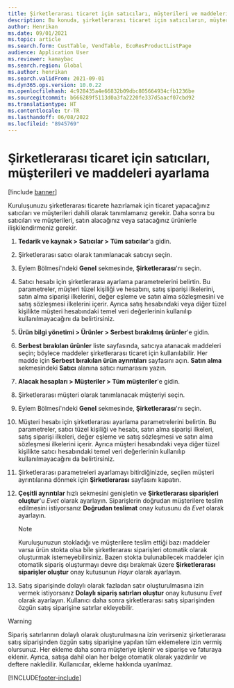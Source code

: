```yaml
---
title: Şirketlerarası ticaret için satıcıları, müşterileri ve maddeleri ayarlama
description: Bu konuda, şirketlerarası ticaret için satıcıların, müşterilerin ve maddelerin nasıl ayarlanacağı açıklanmaktadır
author: Henrikan
ms.date: 09/01/2021
ms.topic: article
ms.search.form: CustTable, VendTable, EcoResProductListPage
audience: Application User
ms.reviewer: kamaybac
ms.search.region: Global
ms.author: henrikan
ms.search.validFrom: 2021-09-01
ms.dyn365.ops.version: 10.0.22
ms.openlocfilehash: 4c928435a4e66832b09dbc805664934cfb1236be
ms.sourcegitcommit: b666289f5113d0a3fa2220fe337d5aacf07cbd92
ms.translationtype: HT
ms.contentlocale: tr-TR
ms.lasthandoff: 06/08/2022
ms.locfileid: "8945769"
---
```

# <a name="set-up-vendors-customers-and-items-for-intercompany-trade"></a>Şirketlerarası ticaret için satıcıları, müşterileri ve maddeleri ayarlama

[!include [banner](../../includes/banner.md)]

Kuruluşunuzu şirketlerarası ticarete hazırlamak için ticaret yapacağınız satıcıları ve müşterileri dahili olarak tanımlamanız gerekir. Daha sonra bu satıcıları ve müşterileri, satın alacağınız veya satacağınız ürünlerle ilişkilendirmeniz gerekir.

1. **Tedarik ve kaynak \> Satıcılar \> Tüm satıcılar**'a gidin.
1. Şirketlerarası satıcı olarak tanımlanacak satıcıyı seçin.
1. Eylem Bölmesi'ndeki **Genel** sekmesinde, **Şirketlerarası**'nı seçin.
1. Satıcı hesabı için şirketlerarası ayarlama parametrelerini belirtin. Bu parametreler, müşteri tüzel kişiliği ve hesabını, satış siparişi ilkelerini, satın alma siparişi ilkelerini, değer eşleme ve satın alma sözleşmesini ve satış sözleşmesi ilkelerini içerir. Ayrıca satış hesabındaki veya diğer tüzel kişilikte müşteri hesabındaki temel veri değerlerinin kullanılıp kullanılmayacağını da belirtirsiniz.
1. **Ürün bilgi yönetimi \> Ürünler \> Serbest bırakılmış ürünler**'e gidin.
1. **Serbest bırakılan ürünler** liste sayfasında, satıcıya atanacak maddeleri seçin; böylece maddeler şirketlerarası ticaret için kullanılabilir. Her madde için **Serbest bırakılan ürün ayrıntıları** sayfasını açın. **Satın alma** sekmesindeki **Satıcı** alanına satıcı numarasını yazın.
1. **Alacak hesapları \> Müşteriler \> Tüm müşteriler**'e gidin.
1. Şirketlerarası müşteri olarak tanımlanacak müşteriyi seçin.
1. Eylem Bölmesi'ndeki **Genel** sekmesinde, **Şirketlerarası**'nı seçin.
1. Müşteri hesabı için şirketlerarası ayarlama parametrelerini belirtin. Bu parametreler, satıcı tüzel kişiliği ve hesabı, satın alma siparişi ilkeleri, satış siparişi ilkeleri, değer eşleme ve satış sözleşmesi ve satın alma sözleşmesi ilkelerini içerir. Ayrıca müşteri hesabındaki veya diğer tüzel kişilikte satıcı hesabındaki temel veri değerlerinin kullanılıp kullanılmayacağını da belirtirsiniz.
1. Şirketlerarası parametreleri ayarlamayı bitirdiğinizde, seçilen müşteri ayrıntılarına dönmek için **Şirketlerarası** sayfasını kapatın.
1. **Çeşitli ayrıntılar** hızlı sekmesini genişletin ve **Şirketlerarası siparişleri oluştur**'u *Evet* olarak ayarlayın. Siparişlerin doğrudan müşterilere teslim edilmesini istiyorsanız **Doğrudan teslimat** onay kutusunu da *Evet* olarak ayarlayın.

    > [!NOTE]
    > Kuruluşunuzun stokladığı ve müşterilere teslim ettiği bazı maddeler varsa ürün stokta olsa bile şirketlerarası siparişleri otomatik olarak oluşturmak istemeyebilirsiniz. Bazen stokta bulunabilecek maddeler için otomatik sipariş oluşturmayı devre dışı bırakmak üzere **Şirketlerarası siparişler oluştur** onay kutusunun *Hayır* olarak ayarlayın.

1. Satış siparişinde dolaylı olarak fazladan satır oluşturulmasına izin vermek istiyorsanız **Dolaylı sipariş satırları oluştur** onay kutusunu *Evet* olarak ayarlayın. Kullanıcı daha sonra şirketlerarası satış siparişinden özgün satış siparişine satırlar ekleyebilir.

> [!WARNING]
> Sipariş satırlarının dolaylı olarak oluşturulmasına izin verirseniz şirketlerarası satış siparişinden özgün satış siparişine yapılan tüm eklemelere izin vermiş olursunuz. Her ekleme daha sonra müşteriye işlenir ve siparişe ve faturaya eklenir. Ayrıca, satışa dahil olan her belge otomatik olarak yazdırılır ve deftere nakledilir. Kullanıcılar, ekleme hakkında uyarılmaz.

[!INCLUDE[footer-include](../../includes/footer-banner.md)]
